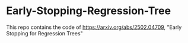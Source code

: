 # Early-Stopping-Regression-Tree

This repo contains the code of https://arxiv.org/abs/2502.04709, "Early Stopping for Regression Trees"
